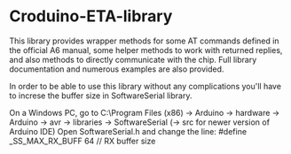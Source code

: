 # Croduino-ETA-library
This library provides wrapper methods for some AT commands defined in the official A6 manual, some helper methods to work with returned replies, and also methods to directly communicate with the chip. Full library documentation and numerous examples are also provided.

In order to be able to use this library without any complications you'll have to increse the buffer size in SoftwareSerial library.

On a Windows PC, go to C:\Program Files (x86) -> Arduino -> hardware -> Arduino -> avr -> libraries -> SoftwareSerial (-> src for newer version of Arduino IDE) Open SoftwareSerial.h and change the line: #define _SS_MAX_RX_BUFF 64 // RX buffer size
